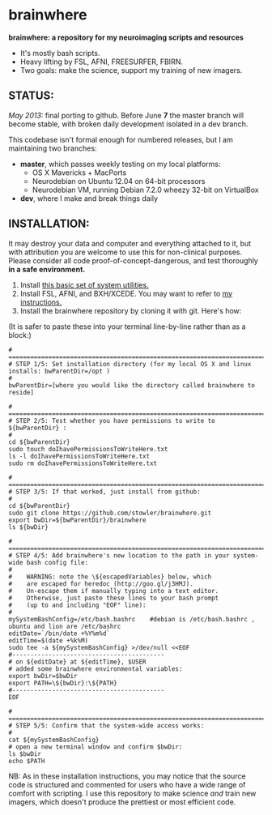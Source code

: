brainwhere
==========

**brainwhere: a repository for my neuroimaging scripts and resources**
- It's mostly bash scripts. 
- Heavy lifting by FSL, AFNI, FREESURFER, FBIRN.
- Two goals: make the science, support my training of new imagers.


## STATUS:
*May 2013:* final porting to github. Before June **7** the master branch will become stable, with broken daily development isolated in a dev branch. 



This codebase isn't formal enough for numbered releases, but I am maintaining two branches:
- **master**, which passes weekly testing on my local platforms:
	- OS X Mavericks + MacPorts
	- Neurodebian on Ubuntu 12.04 on 64-bit processors
	- Neurodebian VM, running Debian 7.2.0 wheezy 32-bit on VirtualBox
- **dev**, where I make and break things daily

## INSTALLATION:

It may destroy your data and computer and everything attached to it, 
but with attribution you are welcome to use this for non-clinical purposes.
Please consider all code proof-of-concept-dangerous, and test thoroughly 
**in a safe environment.** 

1. Install [this basic set of system utilities.](http://j.mp/setupScripting)
2. Install FSL, AFNI, and BXH/XCEDE. You may want to refer to [my instructions.](http://j.mp/setupNeuroimaging)
3. Install the brainwhere repository by cloning it with git. Here's how:

(It is safer to paste these into your terminal line-by-line rather than as a block:)

    # =================================================================================================
    # STEP 1/5: Set installation directory (for my local OS X and linux installs: bwParentDir=/opt )
    #
    bwParentDir=[where you would like the directory called brainwhere to reside]
    
    # =================================================================================================
    # STEP 2/5: Test whether you have permissions to write to ${bwParentDir} :
    #
    cd ${bwParentDir}
    sudo touch doIhavePermissionsToWriteHere.txt 
    ls -l doIhavePermissionsToWriteHere.txt
    sudo rm doIhavePermissionsToWriteHere.txt
    
    # =================================================================================================
    # STEP 3/5: If that worked, just install from github:
    #
    cd ${bwParentDir}
    sudo git clone https://github.com/stowler/brainwhere.git
    export bwDir=${bwParentDir}/brainwhere
    ls ${bwDir}
    
    # =================================================================================================
    # STEP 4/5: Add brainwhere's new location to the path in your system-wide bash config file:
    #
    #    WARNING: note the \${escapedVariables} below, which
    #    are escaped for heredoc (http://goo.gl/j3HMJ). 
    #    Un-escape them if manually typing into a text editor.
    #    Otherwise, just paste these lines to your bash prompt
    #    (up to and including "EOF" line):
    #
    mySystemBashConfig=/etc/bash.bashrc    #debian is /etc/bash.bashrc , ubuntu and lion are /etc/bashrc
    editDate=`/bin/date +%Y%m%d`
    editTime=$(date +%k%M)
    sudo tee -a ${mySystemBashConfig} >/dev/null <<EOF
    #------------------------------------------
    # on ${editDate} at ${editTime}, $USER  
    # added some brainwhere environmental variables:
    export bwDir=$bwDir
    export PATH=\${bwDir}:\${PATH}
    #------------------------------------------
    EOF
    
    # =================================================================================================
    # STEP 5/5: Confirm that the system-wide access works:
    #
    cat ${mySystemBashConfig}
    # open a new terminal window and confirm $bwDir:
    ls $bwDir
    echo $PATH

    
    
NB: As in these installation instructions, you may notice that the source code is structured and commented
for users who have a wide range of comfort with scripting. I use this repository to make science *and* train new imagers, which doesn't produce the prettiest or most efficient code.
